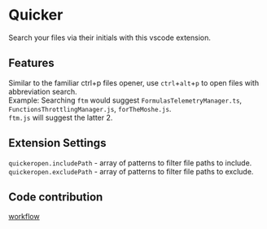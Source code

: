 # Quicker

Search your files via their initials with this vscode extension.

## Features

Similar to the familiar ctrl+p files opener, use `ctrl`+`alt`+`p` to open files with abbreviation search.\
Example: Searching `ftm` would suggest `FormulasTelemetryManager.ts`, `FunctionsThrottlingManager.js`, `forTheMoshe.js`.\
`ftm.js` will suggest the latter 2.

## Extension Settings

`quickeropen.includePath` - array of patterns to filter file paths to include.\
`quickeropen.excludePath` - array of patterns to filter file paths to exclude.

## Code contribution

[workflow](Workflow.md)
